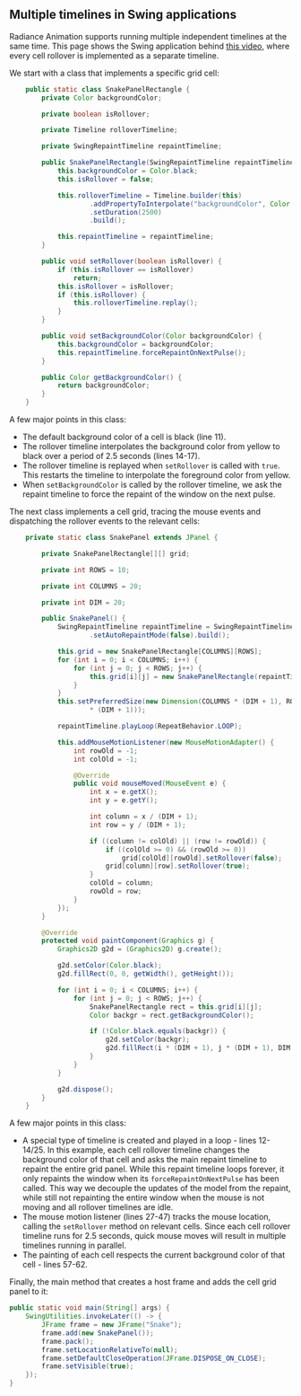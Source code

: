 ## Multiple timelines in Swing applications

Radiance Animation supports running multiple independent timelines at the same time. This page shows the Swing application behind [this video](http://vimeo.com/3404285), where every cell rollover is implemented as a separate timeline.

We start with a class that implements a specific grid cell:

```java
	public static class SnakePanelRectangle {
		private Color backgroundColor;

		private boolean isRollover;

		private Timeline rolloverTimeline;

		private SwingRepaintTimeline repaintTimeline;

		public SnakePanelRectangle(SwingRepaintTimeline repaintTimeline) {
			this.backgroundColor = Color.black;
			this.isRollover = false;

			this.rolloverTimeline = Timeline.builder(this)
					.addPropertyToInterpolate("backgroundColor", Color.yellow, Color.black)
					.setDuration(2500)
					.build();

			this.repaintTimeline = repaintTimeline;
		}

		public void setRollover(boolean isRollover) {
			if (this.isRollover == isRollover)
				return;
			this.isRollover = isRollover;
			if (this.isRollover) {
				this.rolloverTimeline.replay();
			}
		}

		public void setBackgroundColor(Color backgroundColor) {
			this.backgroundColor = backgroundColor;
			this.repaintTimeline.forceRepaintOnNextPulse();
		}

		public Color getBackgroundColor() {
			return backgroundColor;
		}
	}
```

A few major points in this class:
* The default background color of a cell is black (line 11).
* The rollover timeline interpolates the background color from yellow to black over a period of 2.5 seconds (lines 14-17).
* The rollover timeline is replayed when `setRollover` is called with `true`. This restarts the timeline to interpolate the foreground color from yellow.
* When `setBackgroundColor` is called by the rollover timeline, we ask the repaint timeline to force the repaint of the window on the next pulse.

The next class implements a cell grid, tracing the mouse events and dispatching the rollover events to the relevant cells:

```java
	private static class SnakePanel extends JPanel {

		private SnakePanelRectangle[][] grid;

		private int ROWS = 10;

		private int COLUMNS = 20;

		private int DIM = 20;

		public SnakePanel() {
			SwingRepaintTimeline repaintTimeline = SwingRepaintTimeline.repaintBuilder(this)
					.setAutoRepaintMode(false).build();

			this.grid = new SnakePanelRectangle[COLUMNS][ROWS];
			for (int i = 0; i < COLUMNS; i++) {
				for (int j = 0; j < ROWS; j++) {
					this.grid[i][j] = new SnakePanelRectangle(repaintTimeline);
				}
			}
			this.setPreferredSize(new Dimension(COLUMNS * (DIM + 1), ROWS
					* (DIM + 1)));

			repaintTimeline.playLoop(RepeatBehavior.LOOP);

			this.addMouseMotionListener(new MouseMotionAdapter() {
				int rowOld = -1;
				int colOld = -1;

				@Override
				public void mouseMoved(MouseEvent e) {
					int x = e.getX();
					int y = e.getY();

					int column = x / (DIM + 1);
					int row = y / (DIM + 1);

					if ((column != colOld) || (row != rowOld)) {
						if ((colOld >= 0) && (rowOld >= 0))
							grid[colOld][rowOld].setRollover(false);
						grid[column][row].setRollover(true);
					}
					colOld = column;
					rowOld = row;
				}
			});
		}

		@Override
		protected void paintComponent(Graphics g) {
			Graphics2D g2d = (Graphics2D) g.create();

			g2d.setColor(Color.black);
			g2d.fillRect(0, 0, getWidth(), getHeight());

			for (int i = 0; i < COLUMNS; i++) {
				for (int j = 0; j < ROWS; j++) {
					SnakePanelRectangle rect = this.grid[i][j];
					Color backgr = rect.getBackgroundColor();

					if (!Color.black.equals(backgr)) {
						g2d.setColor(backgr);
						g2d.fillRect(i * (DIM + 1), j * (DIM + 1), DIM, DIM);
					}
				}
			}

			g2d.dispose();
		}
	}
```

A few major points in this class:
* A special type of timeline is created and played in a loop - lines 12-14/25. In this example, each cell rollover timeline changes the background color of that cell and asks the main repaint timeline to repaint the entire grid panel. While this repaint timeline loops forever, it only repaints the window when its `forceRepaintOnNextPulse` has been called. This way we decouple the updates of the model from the repaint, while still not repainting the entire window when the mouse is not moving and all rollover timelines are idle.
* The mouse motion listener (lines 27-47) tracks the mouse location, calling the `setRollover` method on relevant cells. Since each cell rollover timeline runs for 2.5 seconds, quick mouse moves will result in multiple timelines running in parallel.
* The painting of each cell respects the current background color of that cell - lines 57-62.

Finally, the main method that creates a host frame and adds the cell grid panel to it:

```java
public static void main(String[] args) {
	SwingUtilities.invokeLater(() -> {
		JFrame frame = new JFrame("Snake");
		frame.add(new SnakePanel());
		frame.pack();
		frame.setLocationRelativeTo(null);
		frame.setDefaultCloseOperation(JFrame.DISPOSE_ON_CLOSE);
		frame.setVisible(true);
	});
}
```
